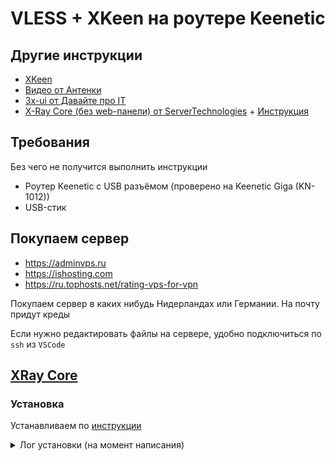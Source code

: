 # VLESS + XKeen на роутере Keenetic

## Другие инструкции

- [XKeen](https://github.com/Corvus-Malus/XKeen)
- [Видео от Антенки](https://www.youtube.com/watch?v=CtiILKiAg5Y)
- [3x-ui от Давайте про IT](https://www.youtube.com/watch?v=zt4oxHeUbdk&t=1225s)
- [X-Ray Core (без web-панели) от ServerTechnologies](https://www.youtube.com/watch?v=PHn5JE9rXgg) + [Инструкция](https://github.com/ServerTechnologies/simple-xray-core)

## Требования

Без чего не получится выполнить инструкции

- Роутер Keenetic с USB разъёмом (проверено на Keenetic Giga (KN-1012))
- USB-стик

## Покупаем сервер

- https://adminvps.ru
- https://ishosting.com
- https://ru.tophosts.net/rating-vps-for-vpn

Покупаем сервер в каких нибудь Нидерландах или Германии. На почту придут креды

Если нужно редактировать файлы на сервере, удобно подключиться по `ssh` из `VSCode`

## [XRay Core](https://github.com/XTLS/Xray-core)

### Установка

Устанавливаем по [инструкции](https://github.com/XTLS/Xray-install?tab=readme-ov-file#basic-usage)



<details>
<summary>Лог установки (на момент написания)</summary>
```bash
# Скачивание файла проверки целостности архива (хеш-сумма для верификации)
Downloading verification file for Xray archive: https://github.com/XTLS/Xray-core/releases/download/v25.6.8/Xray-linux-64.zip.dgst
ok.

# Распаковка скачанного архива во временную папку для подготовки к установке
info: Extract the Xray package to /tmp/tmp.0AbI5WboKE and prepare it for installation.

# Попытка удалить старые конфигурационные файлы сервиса (они отсутствуют - это нормально для первой установки)
rm: cannot remove '/etc/systemd/system/xray.service.d/10-donot_touch_multi_conf.conf': No such file or directory
rm: cannot remove '/etc/systemd/system/xray@.service.d/10-donot_touch_multi_conf.conf': No such file or directory

# Системные файлы для управления Xray как сервисом операционной системы успешно созданы и настроены
# Это означает что теперь можно управлять Xray через команды systemctl (start/stop/restart/enable)
# и он будет автоматически запускаться при загрузке системы
info: Systemd service files have been installed successfully!

# Предупреждение о том, что сейчас будут показаны параметры запуска сервиса
warning: The following are the actual parameters for the xray service startup.

# Напоминание проверить правильность пути к конфигурационному файлу
warning: Please make sure the configuration file path is correctly set.

# Содержимое основного сервисного файла
# /etc/systemd/system/xray.service
[Unit]
Description=Xray Service                                                    # Описание сервиса
Documentation=https://github.com/xtls                                       # Ссылка на документацию
After=network.target nss-lookup.target                                      # Запускать после сети и DNS

[Service]
User=nobody                                                                 # Запуск от пользователя nobody (безопасность)
CapabilityBoundingSet=CAP_NET_ADMIN CAP_NET_BIND_SERVICE                    # Ограничение прав: сеть + привязка к портам
AmbientCapabilities=CAP_NET_ADMIN CAP_NET_BIND_SERVICE                      # Разрешенные возможности процесса
NoNewPrivileges=true                                                        # Запрет на повышение привилегий
ExecStart=/usr/local/bin/xray run -config /usr/local/etc/xray/config.json   # Команда запуска с явным путем к конфигу
Restart=on-failure                                                          # Перезапуск при сбое
RestartPreventExitStatus=23                                                 # Не перезапускать при коде выхода 23
LimitNPROC=10000                                                            # Лимит количества процессов
LimitNOFILE=1000000                                                         # Лимит открытых файлов

[Install]
WantedBy=multi-user.target                                                  # Автозапуск в многопользовательском режиме



# Дополнительный конфигурационный файл сервиса
# /etc/systemd/system/xray.service.d/10-donot_touch_single_conf.conf

# Комментарий о том, что для кастомизации нужно создать копию файла
# In case you have a good reason to do so, duplicate this file in the same directory and make your customizes there.
# Or all changes you made will be lost!  # Refer: https://www.freedesktop.org/software/systemd/man/systemd.unit.html

[Service]
ExecStart=                                                                  # Сброс предыдущей команды ExecStart
ExecStart=/usr/local/bin/xray run -config /usr/local/etc/xray/config.json   # Переопределение команды запуска

# Список установленных файлов:
installed: /usr/local/bin/xray
installed: /usr/local/share/xray/geoip.dat
installed: /usr/local/share/xray/geosite.dat
installed: /usr/local/etc/xray/config.json
installed: /var/log/xray/
installed: /var/log/xray/access.log
installed: /var/log/xray/error.log
installed: /etc/systemd/system/xray.service
installed: /etc/systemd/system/xray@.service

# Очистка временной папки после установки
removed: /tmp/tmp.0AbI5WboKE

# Подтверждение успешной установки
info: Xray v25.6.8 is installed.

# Напоминание о возможности удаления вспомогательных пакетов
You may need to execute a command to remove dependent software: apt purge curl unzip

# Создание символической ссылки для автозапуска сервиса
Created symlink /etc/systemd/system/multi-user.target.wants/xray.service → /etc/systemd/system/xray.service.

# Включение и запуск сервиса
info: Enable and start the Xray service
```
</details>



После установки можно проверить статус `xray`

```
systemctl status xray
```

### Конфигурация

В файле `/etc/systemd/system/xray.service` лежат параметры запуска `xray`, в частности путь до конфигурационного файла: `/usr/local/etc/xray/config.json`

Заменяем содержимое этого файла на такой шаблон

```
{
    "log": {
        "loglevel": "warning"
    },
    "routing": {
        "domainStrategy": "IPIfNonMatch",
        "rules": [
            {
                "type": "field",
                "domain": [
                    "geosite:category-ads-all"
                ],
                "outboundTag": "block"
            },
            {
                "type": "field",
                "ip": [
                    "geoip:cn"
                ],
                "outboundTag": "block"
            }
        ]
    },
    "inbounds": [
        {
            "listen": "0.0.0.0",
            "port": 443,
            "protocol": "vless",
            "settings": {
                "clients": [
                    {
                        "email": "main",
                        "id": "<UUID>",
                        "flow": "xtls-rprx-vision"
                    }
                ],
                "decryption": "none"
            },
            "streamSettings": {
                "network": "tcp",
                "security": "reality",
                "realitySettings": {
                    "show": false,
                    "dest": "github.com:443",
                    "xver": 0,
                    "serverNames": [
                        "github.com",
                        "www.github.com"
                    ],
                    "privateKey": "<PRIVATE_KEY>",
                    "minClientVer": "",
                    "maxClientVer": "",
                    "maxTimeDiff": 0,
                    "shortIds": [
                        "<SHORTSID>"
                    ]
                }
            },
            "sniffing": {
                "enabled": true,
                "destOverride": [
                    "http",
                    "tls"
                ]
            }
        }
    ],
    "outbounds": [
        {
            "protocol": "freedom",
            "tag": "direct"
        },
        {
            "protocol": "blackhole",
            "tag": "block"
        }
    ],
    "policy": {
        "levels": {
            "0": {
                "handshake": 3,
                "connIdle": 180
            }
        }
    }
}
```

Заполним файл с ключами

```
echo "uuid: $(xray uuid)" >> /usr/local/etc/xray/.keys
```

```
xray x25519 >> /usr/local/etc/xray/.keys
```

```
echo "shortsid: $(openssl rand -hex 8)" >> /usr/local/etc/xray/.keys
```



После чего заменяем `<ПЕРЕМЕННЫЕ>` ны вывод комманд
- UUID: `xray uuid`


## 3x-ui

### Установка

Устанавливаем по [инструкции](https://github.com/MHSanaei/3x-ui)

### Настройка подключения

Создаём `inbound` (что бы это ни значило)
- Remark: **Vless** (может быть что угодно, просто имя)
- Protocol: **vless**
- Port: **443** (в инструкции был 443 но вроде работает и с любым другим)
- Security: **Reality**
- uTLS: **ios** (можно попробовать другие, вроде на chrome не работает)
- Client > Flow: **xtls-rprx-vision**
- Нажимаем **Get New Cert**
- Sniffing: **Включен** (вроде можно выключить)

### Сертификат

Так-же можно сгенерировать сертификаты на 10 лет, чтобы панель не ругалась. Можно даже купить доменное имя и выпустить сертификат на него, тогда браузер тоже не будет ругаться

```
openssl req -x509 -nodes -days 3650 -newkey rsa:2048 \
  -keyout /etc/ssl/self_signed_cert/self_signed.key \
  -out /etc/ssl/self_signed_cert/self_signed.crt \
  -subj "/C=US/ST=State/L=City/O=Organization/OU=Department/CN=example.com"
```

После генерации нужно в `Panel Settings > Certificates` настроить
- Public Key Path: `/etc/ssl/self_signed_cert/self_signed.crt`
- Private Key Path: `/etc/ssl/self_signed_cert/self_signed.key`

## XKeen

Установим на роутер пакетный менеджер `opkg` и пакет `XKeen`

### opkg

Устанавливаем `opkg` по [инструкции](https://help.keenetic.com/hc/ru/articles/360021214160-Установка-системы-пакетов-репозитория-Entware-на-USB-накопитель)

После установк можно зайти на роутер

```
ssh root@192.168.1.1
passwor: keenetic
```

#### Проблемы

Замеченные проблемы

- При скачаивании инсталятора через Safari, браузер распаковывает архив после скачивания, поэтому надо скачивать через Chrome например и копировать в папку install
- Может не стартовать `ssh`-сервер, тогда [читаем как чинить](https://forum.keenetic.ru/topic/6012-работа-с-entware-при-обновлениях-прошивки-keenetic/). В инструкции старый путь до файла, актуальный путь на момент написания документа такой `/etc/config/dropbear.conf`

### XKeen

Есть [оригинальный репозиторий](https://github.com/Skrill0/XKeen) и [форк](https://github.com/jameszeroX/XKeen), вроде форк нормальный и можно пользоваться

#### Политика

Делаем политику с именем `XKeen` и включаем в ней активное интернет подключение. Вроде как она нужна `XKeen`-у чтобы чо-то там делать

#### Установка

Устанавливаем по [инструкции](https://github.com/jameszeroX/XKeen)

После установки в папке `/etc/xray/configs` заменяем файлы `03_inbounds.json`, `04_outbounds.json` и `05_routing.json` по [инструкции](https://github.com/Corvus-Malus/XKeen?tab=readme-ov-file#настройка-xray)

#### Применение политика

Добавляем устройства, которым нужен VPN в политику `XKeen`

